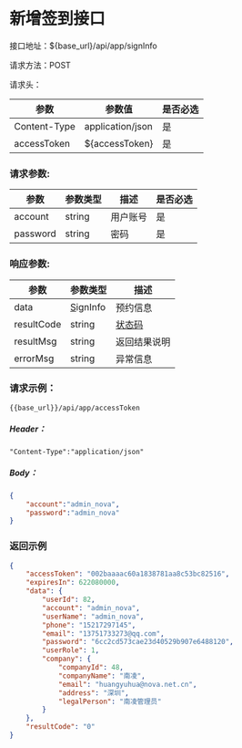 # 新增签到接口

接口地址：${base\_url}/api/app/signInfo

请求方法：POST

请求头：

| 参数 | 参数值 | 是否必选 |
| --- | --- | --- |
| Content-Type | application/json | 是 |
| accessToken | ${accessToken} | 是 |

### 请求参数:

| 参数 | 参数类型 | 描述 | 是否必选 |
| --- | --- | --- | --- |
| account | string | 用户账号 | 是 |
| password | string | 密码 | 是 |

### 响应参数:

| 参数 | 参数类型 | 描述 |
| --- | --- | --- |
| data | [S](/appointment)ignInfo | 预约信息 |
| resultCode | string | [状态码](/data-struct/code.md) |
| resultMsg | string | 返回结果说明 |
| errorMsg | string | 异常信息 |

### 请求示例：

```
{{base_url}}/api/app/accessToken
```

##### Header：

```
"Content-Type":"application/json"
```

##### Body：

```json
{
    "account":"admin_nova",
    "password":"admin_nova"
}
```

### 返回示例

```json
{
    "accessToken": "002baaaac60a1838781aa8c53bc82516",
    "expiresIn": 622080000,
    "data": {
        "userId": 82,
        "account": "admin_nova",
        "userName": "admin_nova",
        "phone": "15217297145",
        "email": "13751733273@qq.com",
        "password": "6cc2cd573cae23d40529b907e6488120",
        "userRole": 1,
        "company": {
            "companyId": 48,
            "companyName": "南凌",
            "email": "huangyuhua@nova.net.cn",
            "address": "深圳",
            "legalPerson": "南凌管理员"
        }
    },
    "resultCode": "0"
}
```



